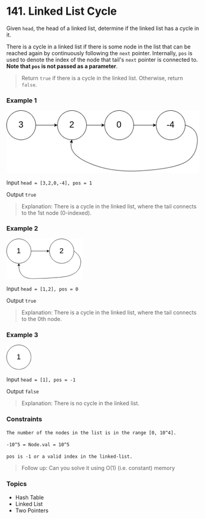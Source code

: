 # 141. Linked List Cycle

Given `head`, the head of a linked list, determine if the linked list has a cycle in it.

There is a cycle in a linked list if there is some node in the list that can be reached again by continuously following the `next` pointer. Internally, `pos` is used to denote the index of the node that tail's `next` pointer is connected to. **Note that `pos` is not passed as a parameter**.

> Return `true` if there is a cycle in the linked list. Otherwise, return `false`.


### Example 1

<img src='image1.png' alt="Linked Lists" />

Input `head = [3,2,0,-4], pos = 1`

Output `true`

> Explanation: There is a cycle in the linked list, where the tail connects to the 1st node (0-indexed).


### Example 2

<img src='image2.png' alt="Linked Lists" />

Input `head = [1,2], pos = 0`

Output `true`

> Explanation: There is a cycle in the linked list, where the tail connects to the 0th node.


### Example 3

<img src='image3.png' alt="Linked Lists" />

Input `head = [1], pos = -1`

Output `false`

> Explanation: There is no cycle in the linked list.
 

### Constraints

`The number of the nodes in the list is in the range [0, 10^4].`

`-10^5 = Node.val = 10^5`

`pos is -1 or a valid index in the linked-list.`
 
> Follow up: Can you solve it using O(1) (i.e. constant) memory


### Topics
- Hash Table
- Linked List
- Two Pointers